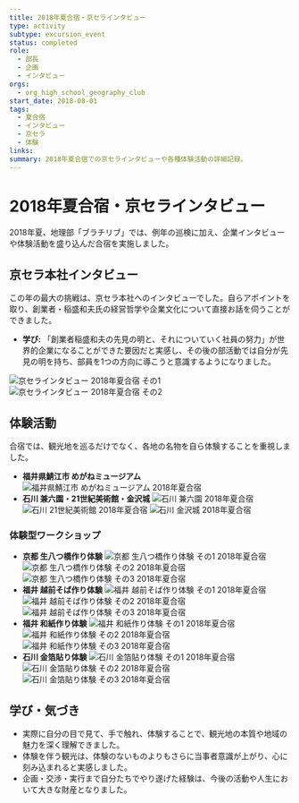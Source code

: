 ```yaml
---
title: 2018年夏合宿・京セラインタビュー
type: activity
subtype: excursion_event
status: completed
role:
  - 部長
  - 企画
  - インタビュー
orgs:
  - org_high_school_geography_club
start_date: 2018-08-01
tags:
  - 夏合宿
  - インタビュー
  - 京セラ
  - 体験
links: 
summary: 2018年夏合宿での京セラインタビューや各種体験活動の詳細記録。
---
```

# 2018年夏合宿・京セラインタビュー

2018年夏、地理部「ブラチリブ」では、例年の巡検に加え、企業インタビューや体験活動を盛り込んだ合宿を実施しました。

## 京セラ本社インタビュー

この年の最大の挑戦は、京セラ本社へのインタビューでした。自らアポイントを取り、創業者・稲盛和夫氏の経営哲学や企業文化について直接お話を伺うことができました。

- **学び:** 「創業者稲盛和夫の先見の明と、それについていく社員の努力」が世界的企業になることができた要因だと実感し、その後の部活動では自分が先見の明を持ち、部員を1つの方向に導こうと意識するようになりました。

![京セラインタビュー 2018年夏合宿 その1](../assets/kyocera_interview_2018summer_1.jpg)
![京セラインタビュー 2018年夏合宿 その2](../assets/kyocera_interview_2018summer_2.jpg)

## 体験活動

合宿では、観光地を巡るだけでなく、各地の名物を自ら体験することを重視しました。

- **福井県鯖江市 めがねミュージアム**
  ![福井県鯖江市 めがねミュージアム 2018年夏合宿](../assets/fukui_megane_museum_2018summer.jpg)
- **石川 兼六園・21世紀美術館・金沢城**
  ![石川 兼六園 2018年夏合宿](../assets/ishikawa_kenrokuen_2018summer.jpg)
  ![石川 21世紀美術館 2018年夏合宿](../assets/ishikawa_21museum_2018summer.jpg)
  ![石川 金沢城 2018年夏合宿](../assets/ishikawa_kanazawajo_2018summer.jpg)

### 体験型ワークショップ

- **京都 生八つ橋作り体験**
  ![京都 生八つ橋作り体験 その1 2018年夏合宿](../assets/kyoto_namayoutsuhashi_2018summer_1.jpg)
  ![京都 生八つ橋作り体験 その2 2018年夏合宿](../assets/kyoto_namayoutsuhashi_2018summer_2.jpg)
  ![京都 生八つ橋作り体験 その3 2018年夏合宿](../assets/kyoto_namayoutsuhashi_2018summer_3.jpg)
- **福井 越前そば作り体験**
  ![福井 越前そば作り体験 その1 2018年夏合宿](../assets/fukui_soba_2018summer_1.jpg)
  ![福井 越前そば作り体験 その2 2018年夏合宿](../assets/fukui_soba_2018summer_2.jpg)
  ![福井 越前そば作り体験 その3 2018年夏合宿](../assets/fukui_soba_2018summer_3.jpg)
- **福井 和紙作り体験**
  ![福井 和紙作り体験 その1 2018年夏合宿](../assets/fukui_washi_2018summer_1.jpg)
  ![福井 和紙作り体験 その2 2018年夏合宿](../assets/fukui_washi_2018summer_2.jpg)
  ![福井 和紙作り体験 その3 2018年夏合宿](../assets/fukui_washi_2018summer_3.jpg)
- **石川 金箔貼り体験**
  ![石川 金箔貼り体験 その1 2018年夏合宿](../assets/ishikawa_kinpaku_2018summer_1.jpg)
  ![石川 金箔貼り体験 その2 2018年夏合宿](../assets/ishikawa_kinpaku_2018summer_2.jpg)
  ![石川 金箔貼り体験 その3 2018年夏合宿](../assets/ishikawa_kinpaku_2018summer_3.jpg)

## 学び・気づき

- 実際に自分の目で見て、手で触れ、体験することで、観光地の本質や地域の魅力を深く理解できました。
- 体験を伴う観光は、体験のないものよりもさらに当事者意識が上がり、心に刻み込まれると実感しました。
- 企画・交渉・実行まで自分たちでやり遂げた経験は、今後の活動や人生において大きな財産となりました。 